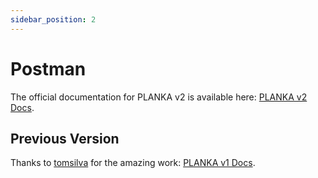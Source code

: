 ```yaml
---
sidebar_position: 2
---
```


# Postman

The official documentation for PLANKA v2 is available here: [PLANKA v2 Docs](https://documenter.getpostman.com/view/48263477/2sB3Hopz7a).

## Previous Version

Thanks to [tomsilva](https://github.com/tomsilva) for the amazing work: [PLANKA v1 Docs](https://documenter.getpostman.com/view/3360622/2sB2cRCPpU).
